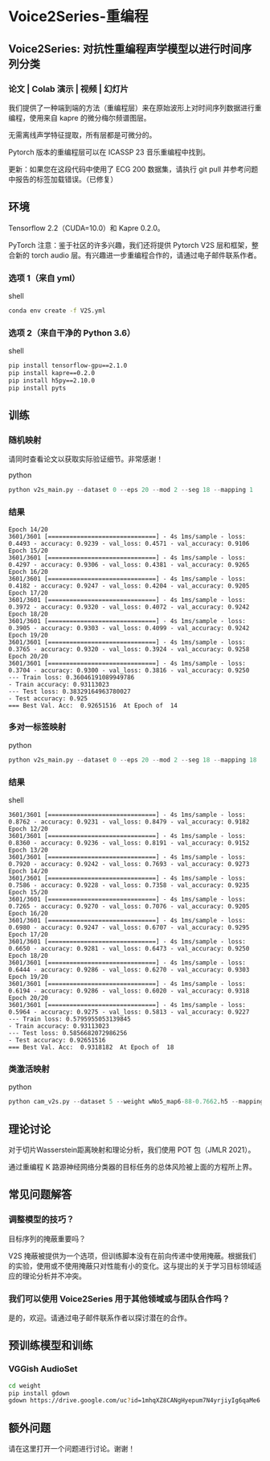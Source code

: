 # Voice2Series-重编程

## Voice2Series: 对抗性重编程声学模型以进行时间序列分类

### 论文 | Colab 演示 | 视频 | 幻灯片

我们提供了一种端到端的方法（重编程层）来在原始波形上对时间序列数据进行重编程，使用来自 kapre 的微分梅尔频谱图层。

无需离线声学特征提取，所有层都是可微分的。

Pytorch 版本的重编程层可以在 ICASSP 23 音乐重编程中找到。

更新：如果您在这段代码中使用了 ECG 200 数据集，请执行 git pull 并参考问题中报告的标签加载错误。（已修复）

## 环境

Tensorflow 2.2（CUDA=10.0）和 Kapre 0.2.0。

PyTorch 注意：鉴于社区的许多兴趣，我们还将提供 Pytorch V2S 层和框架，整合新的 torch audio 层。有兴趣进一步重编程合作的，请通过电子邮件联系作者。

### 选项 1（来自 yml）

shell
```bash
conda env create -f V2S.yml
```

### 选项 2（来自干净的 Python 3.6）

shell
```bash
pip install tensorflow-gpu==2.1.0
pip install kapre==0.2.0
pip install h5py==2.10.0
pip install pyts
```

## 训练

### 随机映射

请同时查看论文以获取实际验证细节。非常感谢！

python
```python
python v2s_main.py --dataset 0 --eps 20 --mod 2 --seg 18 --mapping 1
```

### 结果

```
Epoch 14/20
3601/3601 [==============================] - 4s 1ms/sample - loss: 0.4493 - accuracy: 0.9239 - val_loss: 0.4571 - val_accuracy: 0.9106
Epoch 15/20
3601/3601 [==============================] - 4s 1ms/sample - loss: 0.4297 - accuracy: 0.9306 - val_loss: 0.4381 - val_accuracy: 0.9265
Epoch 16/20
3601/3601 [==============================] - 4s 1ms/sample - loss: 0.4182 - accuracy: 0.9247 - val_loss: 0.4204 - val_accuracy: 0.9205
Epoch 17/20
3601/3601 [==============================] - 4s 1ms/sample - loss: 0.3972 - accuracy: 0.9320 - val_loss: 0.4072 - val_accuracy: 0.9242
Epoch 18/20
3601/3601 [==============================] - 4s 1ms/sample - loss: 0.3905 - accuracy: 0.9303 - val_loss: 0.4099 - val_accuracy: 0.9242
Epoch 19/20
3601/3601 [==============================] - 4s 1ms/sample - loss: 0.3765 - accuracy: 0.9320 - val_loss: 0.3924 - val_accuracy: 0.9258
Epoch 20/20
3601/3601 [==============================] - 4s 1ms/sample - loss: 0.3704 - accuracy: 0.9300 - val_loss: 0.3816 - val_accuracy: 0.9250
--- Train loss: 0.36046191089949786
- Train accuracy: 0.93113023
--- Test loss: 0.38329164963780027
- Test accuracy: 0.925
=== Best Val. Acc:  0.92651516  At Epoch of  14
```

### 多对一标签映射

python
```python
python v2s_main.py --dataset 0 --eps 20 --mod 2 --seg 18 --mapping 18
```

### 结果

shell
```
3601/3601 [==============================] - 4s 1ms/sample - loss: 0.8762 - accuracy: 0.9231 - val_loss: 0.8479 - val_accuracy: 0.9182
Epoch 12/20
3601/3601 [==============================] - 4s 1ms/sample - loss: 0.8360 - accuracy: 0.9236 - val_loss: 0.8191 - val_accuracy: 0.9152
Epoch 13/20
3601/3601 [==============================] - 4s 1ms/sample - loss: 0.7920 - accuracy: 0.9242 - val_loss: 0.7693 - val_accuracy: 0.9273
Epoch 14/20
3601/3601 [==============================] - 4s 1ms/sample - loss: 0.7586 - accuracy: 0.9228 - val_loss: 0.7358 - val_accuracy: 0.9235
Epoch 15/20
3601/3601 [==============================] - 4s 1ms/sample - loss: 0.7265 - accuracy: 0.9270 - val_loss: 0.7076 - val_accuracy: 0.9205
Epoch 16/20
3601/3601 [==============================] - 4s 1ms/sample - loss: 0.6980 - accuracy: 0.9247 - val_loss: 0.6707 - val_accuracy: 0.9295
Epoch 17/20
3601/3601 [==============================] - 4s 1ms/sample - loss: 0.6650 - accuracy: 0.9281 - val_loss: 0.6473 - val_accuracy: 0.9250
Epoch 18/20
3601/3601 [==============================] - 4s 1ms/sample - loss: 0.6444 - accuracy: 0.9286 - val_loss: 0.6270 - val_accuracy: 0.9303
Epoch 19/20
3601/3601 [==============================] - 4s 1ms/sample - loss: 0.6194 - accuracy: 0.9286 - val_loss: 0.6020 - val_accuracy: 0.9318
Epoch 20/20
3601/3601 [==============================] - 4s 1ms/sample - loss: 0.5964 - accuracy: 0.9275 - val_loss: 0.5813 - val_accuracy: 0.9227
--- Train loss: 0.5795955053139845
- Train accuracy: 0.93113023
--- Test loss: 0.5856682072986256
- Test accuracy: 0.92651516
=== Best Val. Acc:  0.9318182  At Epoch of  18
```

### 类激活映射

python
```python
python cam_v2s.py --dataset 5 --weight wNo5_map6-88-0.7662.h5 --mapping 6 --layer conv2d_1
```

## 理论讨论

对于切片Wasserstein距离映射和理论分析，我们使用 POT 包（JMLR 2021）。

通过重编程 K 路源神经网络分类器的目标任务的总体风险被上面的方程所上界。

## 常见问题解答

### 调整模型的技巧？

目标序列的掩蔽重要吗？

V2S 掩蔽被提供为一个选项，但训练脚本没有在前向传递中使用掩蔽。根据我们的实验，使用或不使用掩蔽只对性能有小的变化。这与提出的关于学习目标领域适应的理论分析并不冲突。

### 我们可以使用 Voice2Series 用于其他领域或与团队合作吗？

是的，欢迎。请通过电子邮件联系作者以探讨潜在的合作。

## 预训练模型和训练

### VGGish AudioSet

```bash
cd weight
pip install gdown
gdown https://drive.google.com/uc?id=1mhqXZ8CANgHyepum7N4yrjiyIg6qaMe6
```

## 额外问题

请在这里打开一个问题进行讨论。谢谢！
